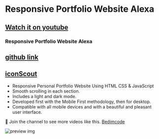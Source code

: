 # Responsive Portfolio Website Alexa
## [Watch it on youtube](https://youtu.be/27JtRAI3QO8)
### Responsive Portfolio Website Alexa
## [github link](https://github.com/bedimcode/responsive-portfolio-website-Alexa.git)
## [iconScout](https://iconscout.com/unicons)




- Responsive Personal Portfolio Website Using HTML CSS & JavaScript
- Smooth scrolling in each section.
- Includes a light and dark mode.
- Developed first with the Mobile First methodology, then for desktop.
- Compatible with all mobile devices and with a beautiful and pleasant user interface.

💙 Join the channel to see more videos like this. [Bedimcode](https://www.youtube.com/c/Bedimcode)

![preview img](/preview.png)
